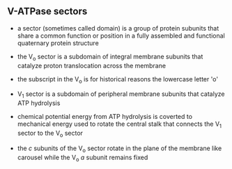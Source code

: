 ## V-ATPase sectors

- a sector (sometimes called domain) is a group of protein subunits that share a common function or position in a fully assembled and functional quaternary protein structure

- the V<sub>o</sub> sector is a subdomain of integral membrane subunits that catalyze proton translocation across the membrane

- the subscript in the V<sub>o</sub> is for historical reasons the lowercase letter 'o'

- V<sub>1</sub> sector is a subdomain of peripheral membrane subunits that catalyze ATP hydrolysis

- chemical potential energy from ATP hydrolysis is coverted to mechanical energy used to rotate the central stalk that connects the V<sub>1</sub> sector to the V<sub>o</sub> sector

- the *c* subunits of the V<sub>o</sub> sector rotate in the plane of the membrane like carousel while the V<sub>o</sub> *a* subunit remains fixed

